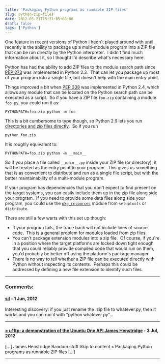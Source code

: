 ```yaml
---
title: 'Packaging Python programs as runnable ZIP files'
slug: python-zip-files
date: 2012-05-21T15:31:05+08:00
draft: false
tags: ['Python']
---
```


One feature in recent versions of Python I hadn\'t played around with
until recently is the ability to package up a multi-module program into
a ZIP file that can be run directly by the Python interpreter.  I
didn\'t find much information about it, so I thought I\'d describe
what\'s necessary here.

Python has had the ability to add ZIP files to the module search path
since [PEP
273](http://www.python.org/dev/peps/pep-0273/ "PEP 273 -- Import Modules from Zip Archives")
was implemented in Python 2.3.  That can let you package up most of your
program into a single file, but doesn\'t help with the main entry point.

Things improved a bit when [PEP
338](http://www.python.org/dev/peps/pep-0338/ "PEP 338 -- Executing modules as scripts")
was implemented in Python 2.4, which allows any module that can be
located on the Python search path can be executed as a script.  So if
you have a ZIP file `foo.zip` containing a module `foo.py`, you could
run it as:

    PYTHONPATH=foo.zip python -m foo

This is a bit cumbersome to type though, so Python 2.6 lets you run
[directories and zip files
directly](http://bugs.python.org/issue1739468 "Issue 1739468: Allow interpreter to execute a zip file"). 
So if you run

    python foo.zip

It is roughly equivalent to:

    PYTHONPATH=foo.zip python -m __main__

So if you place a file called `__main__.py` inside your ZIP file (or
directory), it will be treated as the entry point to your program.  This
gives us something that is as convenient to distribute and run as a
single file script, but with the better maintainability of a
multi-module program.

If your program has dependencies that you don\'t expect to find present
on the target systems, you can easily include them up in the zip file
along side your program.  If you need to provide some data files along
side your program, you could use the
[`pkg_resources`](http://packages.python.org/distribute/pkg_resources.html)
module from `setuptools` or `distribute`.

There are still a few warts with this set up though:

-   If your program fails, the trace back will not include lines of
    source code.  This is a general problem for modules loaded from zip
    files.
-   You can\'t package extension modules into a zip file.  Of course, if
    you\'re in a position where the target platforms are locked down
    tight enough that you could reliably provide compiled code that
    would run on them, you\'d probably be better off using the
    platform\'s package manager.
-   There is no way to tell whether a ZIP file can be executed directly
    with Python without inspecting its contents.  Perhaps this could be
    addressed by defining a new file extension to identify such files.

---
### Comments:
#### [sil](http://www.kryogenix.org/) - <time datetime="2012-06-04 22:28:54">1 Jun, 2012</time>

Interesting discovery: if you just rename the .zip file to whatever.py,
then it works and you can run it with \"python whatever.py\"\...

---
#### [» u1ftp: a demonstration of the Ubuntu One API James Henstridge](http://blogs.gnome.org/jamesh/2012/07/05/u1ftp/) - <time datetime="2012-07-04 16:32:50">3 Jul, 2012</time>

\[\...\] James Henstridge Random stuff Skip to content « Packaging
Python programs as runnable ZIP files \[\...\]

---
